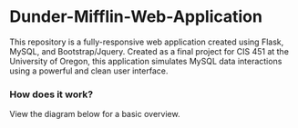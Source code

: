 # Dunder-Mifflin-Web-Application
This repository is a fully-responsive web application created using Flask, MySQL, and Bootstrap/Jquery. Created as a final project for CIS 451 at the University of Oregon, this application simulates MySQL data interactions using a powerful and clean user interface.


### How does it work?
View the diagram below for a basic overview.
